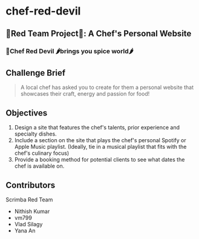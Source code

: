 # chef-red-devil

## 🎈Red Team Project🎈: A Chef's Personal Website 
### 👹Chef Red Devil 🌶brings you spice world🌶

## Challenge Brief 
> A local chef has asked you to create for them a personal website that showcases their craft, energy and passion for food! 

## Objectives

1. Design a site that features the chef's talents, prior experience and specialty dishes.
2. Include a section on the site that plays the chef's personal Spotify or Apple Music playlist. (Ideally, tie in a musical playlist that fits with the chef's culinary focus)
3. Provide a booking method for potential clients to see what dates the chef is available on.

## Contributors 
Scrimba Red Team 
- Nithish Kumar
- vm799 
- Vlad Silagy
- Yana An


[Notion]: (https://sore-cup-eae.notion.site/A-Chef-s-Personal-Website-c22cccecdd734af7bee576c8bdfe2c24)
[Figma Board]: (https://www.figma.com/file/SbCMa6CsrHBDQAt3ej4xLg/Challenge-1?node-id=0%3A1)